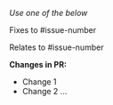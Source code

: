 
_Use one of the below_

Fixes to #issue-number

Relates to #issue-number

**Changes in PR:**

- Change 1
- Change 2
...
